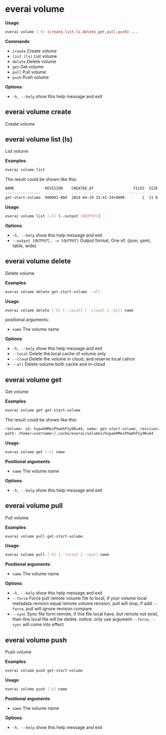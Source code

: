 # everai volume
**Usage**:  
```bash  
everai volume [-h] {create,list,ls,delete,get,pull,push} ...
```

**Commands**:  
* `create`              Create volume  
* `list (ls)`           List volume  
* `delete`              Delete volume  
* `get`                 Get volume  
* `pull`                Pull volume  
* `push`                Push volume  

**Options**:  
* `-h, --help`            show this help message and exit

## everai volume create              
Create volume  
## everai volume list (ls)           
List volume  

**Examples**:
```bash
everai volume list
```
The result could be shown like this:  

```bash
NAME              REVISION    CREATED_AT                  FILES  SIZE
----------------  ----------  ------------------------  -------  ------
get-start-volume  000001-084  2024-04-29 15:41:34+0800        1  11 B
```

**Usage**:
```bash 
everai volume list [-h] [--output [OUTPUT]]
```

**Options**:  
* `-h, --help`            show this help message and exit  
* `--output [OUTPUT], -o [OUTPUT]`
                        Output format, One of: (json, yaml, table, wide)  

## everai volume delete              
Delete volume  

**Examples**:  
```bash 
everai volume delete get-start-volume --all
```

**Usage**:   
```bash 
everai volume delete [-h] [--local] [--cloud] [--all] name
```

positional arguments:
  * `name`        The volume name

**Options**:
  * `-h, --help`  show this help message and exit  
  * `--local`     Delete the local cache of volume only  
  * `--cloud`     Delete the volume in cloud, and reserve local cahce  
  * `--all`       Delete volume both cache and in-cloud  

## everai volume get                 
Get volume  

**Examples**:  
```bash
everai volume get get-start-volume
```
The result could be shown like this:  
```bash
<Volume: id: hupa49MesPXwmhFSy9Ku44, name: get-start-volume, revision: 000001-b9c, files: 1, size: 11 B>
path: /home/<username>/.cache/everai/volumes/hupa49MesPXwmhFSy9Ku44
```
**Usage**:  
```bash
everai volume get [-h] name
```

**Positional arguments**:  
  * `name`        The volume name

**Options**:    
* `-h, --help`  show this help message and exit

## everai volume pull                
Pull volume  

**Examples**:  
```bash
everai volume pull get-start-volume
```
**Usage**:  
```bash   
everai volume pull [-h] [--force] [--sync] name
```

**Positional arguments**:  
  * `name`        The volume name  

**Options**:  
* `-h, --help`  show this help message and exit  
* `--force`     Force pull remote volume file to local, if your volume local metadata revision equal remote volume
              revision, pull will stop, if add `--force`, pull will ignore revision compare  
* `--sync`      Sync file form remote, if this file local have, but remote not exist, then this local file will be
              delete. notice: only use argument `--force`, `--sync` will come into effect  

## everai volume push                
Push volume  

**Examples**:  
```bash
everai volume push get-start-volume
```

**Usage**:
```bash   
everai volume push [-h] name
```
**Positional arguments**:  
  * `name`        The volume name  

**Options**:  
* `-h, --help`  show this help message and exit

